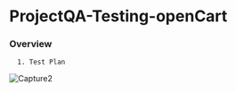 # ProjectQA-Testing-openCart


### Overview


      1. Test Plan
![Capture2](https://user-images.githubusercontent.com/81514124/235932321-ec40fbce-bde9-41fb-b3b9-34a0cbe4db07.JPG)
